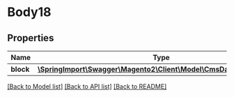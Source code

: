 # Body18

## Properties
Name | Type | Description | Notes
------------ | ------------- | ------------- | -------------
**block** | [**\SpringImport\Swagger\Magento2\Client\Model\CmsDataBlockInterface**](CmsDataBlockInterface.md) |  | 

[[Back to Model list]](../README.md#documentation-for-models) [[Back to API list]](../README.md#documentation-for-api-endpoints) [[Back to README]](../README.md)


